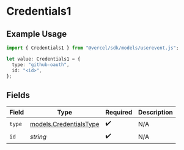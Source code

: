 # Credentials1

## Example Usage

```typescript
import { Credentials1 } from "@vercel/sdk/models/userevent.js";

let value: Credentials1 = {
  type: "github-oauth",
  id: "<id>",
};
```

## Fields

| Field                                                  | Type                                                   | Required                                               | Description                                            |
| ------------------------------------------------------ | ------------------------------------------------------ | ------------------------------------------------------ | ------------------------------------------------------ |
| `type`                                                 | [models.CredentialsType](../models/credentialstype.md) | :heavy_check_mark:                                     | N/A                                                    |
| `id`                                                   | *string*                                               | :heavy_check_mark:                                     | N/A                                                    |